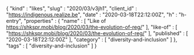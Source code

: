 {
  "kind" : "likes",
  "slug" : "2020/03/v3jh1",
  "client_id" : "https://indigenous.realize.be",
  "date" : "2020-03-18T22:12:00Z",
  "h" : "h-entry",
  "properties" : {
    "name" : [ "Like of https://shkspr.mobi/blog/2020/03/the-evolution-of-reg/" ],
    "like-of" : [ "https://shkspr.mobi/blog/2020/03/the-evolution-of-reg/" ],
    "published" : [ "2020-03-18T22:12:00Z" ],
    "category" : [ "diversity-and-inclusion" ]
  },
  "tags" : [ "diversity-and-inclusion" ]
}
